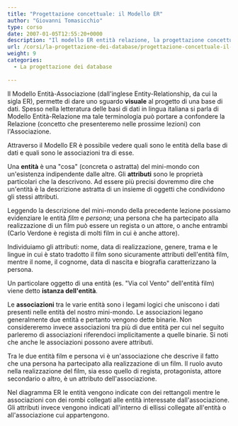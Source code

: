 ```yaml
---
title: "Progettazione concettuale: il Modello ER"
author: "Giovanni Tomasicchio"
type: corso
date: 2007-01-05T12:55:20+0000
description: "Il modello ER entità relazione, la progettazione concettuale di una base di dati (database) "
url: /corsi/la-progettazione-dei-database/progettazione-concettuale-il-modello-er/
weight: 9
categories:
  - La progettazione dei database
  
---
```

 Il Modello Entità-Associazione (dall'inglese Entity-Relationship, da cui la sigla ER), permette di dare uno sguardo **visuale** al progetto di una base di dati. Spesso nella letteratura delle basi di dati in lingua italiana si parla di Modello Entità-Relazione ma tale terminologia può portare a confondere la Relazione (concetto che presenteremo nelle prossime lezioni) con l'Associazione.

 Attraverso il Modello ER è possibile vedere quali sono le entità della base di dati e quali sono le associazioni tra di esse.

 Una **entità** è una "cosa" (concreta o astratta) del mini-mondo con un'esistenza indipendente dalle altre. Gli **attributi** sono le proprietà particolari che la descrivono. Ad essere più precisi dovremmo dire che un'entità è la descrizione astratta di un insieme di oggetti che condividono gli stessi attributi.

 Leggendo la descrizione del mini-mondo della precedente lezione possiamo evidenziare le entità *film* e *persona*; una persona che ha partecipato alla realizzazione di un film può essere un regista o un attore, o anche entrambi (Carlo Verdone è regista di molti film in cui è anche attore).

 Individuiamo gli attributi: nome, data di realizzazione, genere, trama e le lingue in cui è stato tradotto il film sono sicuramente attributi dell'entità film, mentre il nome, il cognome, data di nascita e biografia caratterizzano la persona.

 Un particolare oggetto di una entità (es. "Via col Vento" dell'entità film) viene detto **istanza dell'entità**.

 Le **associazioni** tra le varie entità sono i legami logici che uniscono i dati presenti nelle entità del nostro mini-mondo. Le associazioni legano generalmente due entità e pertanto vengono dette binarie. Non considereremo invece associazioni tra più di due entità per cui nel seguito parleremo di associazioni riferendoci implicitamente a quelle binarie. Si noti che anche le associazioni possono avere attributi.

 Tra le due entità film e persona vi è un'associazione che descrive il fatto che una persona ha partecipato alla realizzazione di un film. Il ruolo avuto nella realizzazione del film, sia esso quello di regista, protagonista, attore secondario o altro, è un attributo dell'associazione.

 Nel diagramma ER le entità vengono indicate con dei rettangoli mentre le associazioni con dei rombi collegati alle entità interessate dall'associazione. Gli attributi invece vengono indicati all'interno di ellissi collegate all'entità o all'associazione cui appartengono.